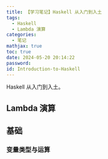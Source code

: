 ```yaml
---
title: 【学习笔记】Haskell 从入门到入土
tags:
  - Haskell
  - Lambda 演算
categories:
  - 笔记
mathjax: true
toc: true
date: 2024-05-20 20:14:22
password:
id: Introduction-to-Haskell
---
```


Haskell 从入门到入土。

<!--more-->

## Lambda 演算



## 基础

### 变量类型与运算

